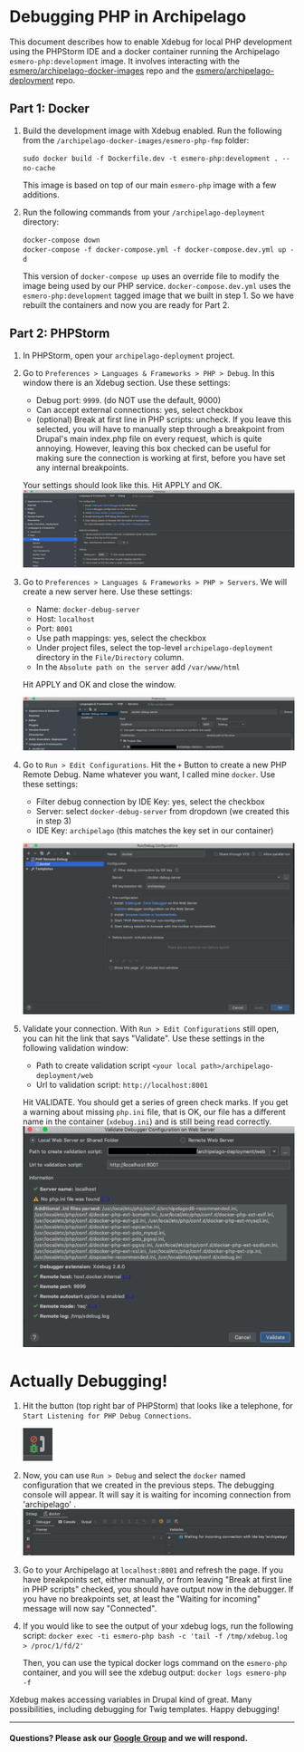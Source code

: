 # Debugging PHP in Archipelago

This document describes how to enable Xdebug for local PHP development using the PHPStorm IDE and a docker container running the Archipelago `esmero-php:development` image. It involves interacting with the [esmero/archipelago-docker-images](https://github.com/esmero/archipelago-docker-images) repo and the [esmero/archipelago-deployment](https://github.com/esmero/archipelago-deployment) repo.

## Part 1: Docker
1. Build the development image with Xdebug enabled. Run the following from the `/archipelago-docker-images/esmero-php-fmp` folder:

    `sudo docker build -f Dockerfile.dev -t esmero-php:development . --no-cache`
    
    This image is based on top of our main `esmero-php` image with a few additions.

2. Run the following commands from your `/archipelago-deployment` directory:
   
   `docker-compose down` \
   `docker-compose -f docker-compose.yml -f docker-compose.dev.yml up -d`
   
   This version of `docker-compose up` uses an override file to modify the image being used by our PHP service. `docker-compose.dev.yml` uses the `esmero-php:development` tagged image that we built in step 1. So we have rebuilt the containers and now you are ready for Part 2.

## Part 2: PHPStorm

1. In PHPStorm, open your `archipelago-deployment` project.
 
2. Go to `Preferences > Languages & Frameworks > PHP > Debug`. In this window there is an Xdebug section. Use these settings:
    - Debug port: `9999`. (do NOT use the default, 9000)
    - Can accept external connections: yes, select checkbox
    - (optional) Break at first line in PHP scripts: uncheck. If you leave this selected, you will have to manually step through a breakpoint from Drupal's main index.php file on every request, which is quite annoying. However, leaving this box checked can be useful for making sure the connection is working at first, before you have set any internal breakpoints.
    
    Your settings should look like this. Hit APPLY and OK.
    ![Debug](../imgs/xdebug/debug-settings.png)    

3. Go to `Preferences > Languages & Frameworks > PHP > Servers`. We will create a new server here. Use these settings:
    - Name: `docker-debug-server`
    - Host: `localhost`
    - Port: `8001`
    - Use path mappings: yes, select the checkbox
    - Under project files, select the top-level `archipelago-deployment` directory in the `File/Directory` column.
    - In the `Absolute path on the server` add `/var/www/html`
    
    Hit APPLY and OK and close the window.
  
    ![Debug](../imgs/xdebug/server-settings-2.png)    
 
 4. Go to `Run > Edit Configurations`. Hit the `+` Button to create a new PHP Remote Debug. Name whatever you want, I called mine `docker`. Use these settings:
    - Filter debug connection by IDE Key: yes, select the checkbox
    - Server: select `docker-debug-server` from dropdown (we created this in step 3)
    - IDE Key: `archipelago` (this matches the key set in our container)
    
    ![Debug](../imgs/xdebug/edit-configurations.png)    
 
 5. Validate your connection. With  `Run > Edit Configurations` still open, you can hit the link that says "Validate". Use these settings in the following validation window:
    - Path to create validation script `<your local path>/archipelago-deployment/web`
    - Url to validation script: `http://localhost:8001`
    
    Hit VALIDATE. You should get a series of green check marks. If you get a warning about missing `php.ini` file, that is OK, our file has a different name in the container (`xdebug.ini`) and is still being read correctly.
    ![Debug](../imgs/xdebug/validate-2.png)    

 
 # Actually Debugging!
 1. Hit the button (top right bar of PHPStorm) that looks like a telephone, for `Start Listening for PHP Debug Connections`.
 
      ![Debug](../imgs/xdebug/telephone.png) 
      
 2. Now, you can use `Run > Debug` and select the `docker` named configuration that we created in the previous steps. The debugging console will appear. It will say it is waiting for incoming connection from 'archipelago'
 .
       ![Debug](../imgs/xdebug/waiting.png) 

 3. Go to your Archipelago at `localhost:8001` and refresh the page. If you have breakpoints set, either manually, or from leaving "Break at first line in PHP scripts" checked, you should have output now in the debugger. If you have no breakpoints set, at least the "Waiting for incoming" message will now say "Connected".
 
 4. If you would like to see the output of your xdebug logs, run the following script:
 `docker exec -ti esmero-php bash -c 'tail -f /tmp/xdebug.log > /proc/1/fd/2'`
 
    Then, you can use the typical docker logs command on the `esmero-php` container, and you will see the xdebug output:
    `docker logs esmero-php -f`
    
 
Xdebug makes accessing variables in Drupal kind of great. Many possibilities, including debugging for Twig templates. Happy debugging!

 ----
 #### Questions? Please ask our [Google Group](https://groups.google.com/forum/#!forum/archipelago-commons) and we will respond.
 
 
 
 
 

